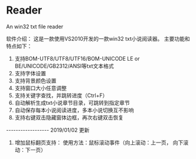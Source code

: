 # Reader
An win32 txt file reader


软件介绍： 这是一款使用VS2010开发的一款win32 txt小说阅读器。
主要功能和特点如下： 
1. 支持BOM-UTF8/UTF8/UTF16/BOM-UNICODE LE or BE/UNICODE/GB2312/ANSI等txt文本格式 
2. 支持字体设置 
3. 支持背景颜色设置 
4. 支持窗口大小任意调整 
5. 支持关键字查找，并跳转进度（Ctrl+F） 
6. 自动解析生成txt小说章节目录，可跳转到指定章节 
7. 自动保存每本小说阅读进度，多本小说切换互不影响 
8. 支持右键双击隐藏窗体边框，再次右键双击恢复


------------------ 2019/01/02 更新
1. 增加鼠标翻页支持：
   使用方法：鼠标滚动事件（向上滚动：上一页， 向下滚动：下一页）